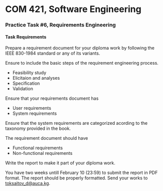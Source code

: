 # COM 421, Software Engineering
### Practice Task #6, Requirements Engineering

#### Task Requirements

Prepare a requirement document for your diploma work by following the IEEE
830-1984 standard or any of its variants.

Ensure to include the basic steps of the requirement engineering process.

* Feasibility study
* Elicitaion and analyses
* Specification
* Validation

Ensure that your requirements document has

* User requirements
* System requirements

Ensure that the system requirements are categorized acording to the taxonomy
provided in the book.

The requirement document should have

* Functional requirements
* Non-functional requirements

Write the report to make it part of your diploma work.

You have two weeks untill February 10 (23:59) to submit the report in PDF format.
The report should be properly formatted. Send your works to
<toksaitov_d@auca.kg>.

